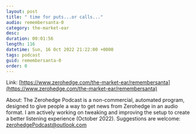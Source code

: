 ```yaml
---
layout: post
title: " time for puts...or calls..."
audio: remembersanta-0
category: the-market-ear
desc: 
duration: 00:01:56
length: 116
datetime: Sun, 16 Oct 2022 21:22:00 +0000
tags: podcast
guid: remembersanta-0
order: 0
---
```



Link: [https://www.zerohedge.com/the-market-ear/remembersanta](https://www.zerohedge.com/the-market-ear/remembersanta)

About: The Zerohedge Podcast is a non-commercial, automated program, designed to give people a way to get news from Zerohedge in an audio format.  I am actively working on tweaking and improving the setup to create a better listening experience (October 2022).  Suggestions are welcome: [zerohedgePodcast@outlook.com](mailto:zerohedgePodcast@outlook.com)